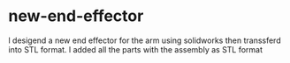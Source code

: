 # new-end-effector

l desigend a new end effector for the arm using solidworks then transsferd into STL format. 
l added all the parts with the assembly as STL format
